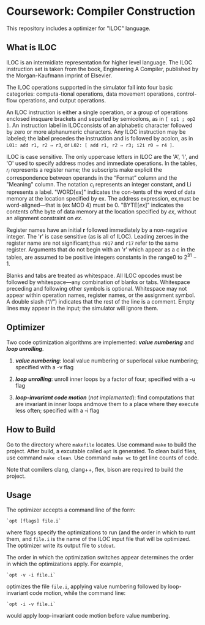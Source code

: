 # Coursework: Compiler Construction

This repository includes a optimizer for "ILOC" language.

## What is ILOC

ILOC is an intermidiate representation for higher level language. The ILOC instruction set is taken from the book, Engineering A Compiler, published by the Morgan-Kaufmann imprint of Elsevier.

The ILOC operations supported in the simulator fall into four basic categories: computa-tional operations, data movement operations, control-flow operations, and output operations.

An ILOC instruction is either a single operation, or a group of operations enclosed insquare brackets and separted by semicolons, as in `[ op1 ; op2 ]`. An instruction label in ILOCconsists of an alphabetic character followed by zero or more alphanumeric characters. Any ILOC instruction may be labeled; the label precedes the instruction and is followed by acolon, as in `L01: add r1, r2 ⇒ r3`, or `L02: [ add r1, r2 ⇒ r3; i2i r0 ⇒ r4 ]`.

ILOC is case sensitive. The only uppercase letters in ILOC are the 'A', 'I', and 'O' used to specify address modes and immediate operations. In the tables, $r_i$ represents a register name; the subscripts make explicit the correspondence between operands in the “Format” column and the "Meaning" column. The notation $c_i$ represents an integer constant, and Li represents a label. "WORD[*ex*]" indicates the con-tents of the word of data memory at the location specified by ex. The address expression, ex,must be word-aligned—that is (ex MOD 4) must be 0. "BYTE[*ex*]" indicates the contents ofthe byte of data memory at the location specified by *ex*, without an alignment constraint on *ex*.

Register names have an initial **r** followed immediately by a non-negative integer. The '**r**' is case sensitive (as is all of ILOC). Leading zeroes in the register name are not significant;thus `r017` and `r17` refer to the same register. Arguments that do not begin with an '**r**' which appear as a c in the tables, are assumed to be positive integers constants in the range0 to $2^{31}-1$.

Blanks and tabs are treated as whitespace. All ILOC opcodes must be followed by whitespace—any combination of blanks or tabs. Whitespace preceding and following other symbols is optional. Whitespace may not appear within operation names, register names, or the assignment symbol. A double slash (“//”) indicates that the rest of the line is a comment. Empty lines may appear in the input; the simulator will ignore them.

## Optimizer

Two code optimization algorithms are implemented: ***value numbering*** and ***loop unrolling***.

1. ***value numbering***: local value numbering or superlocal value numbering; specified with a -v flag

2. ***loop unrolling***: unroll inner loops by a factor of four; specified with a -u flag

3. ***loop-invariant code motion*** (*not implemented*): find computations that are invariant in inner loops andmove them to a place where they execute less often; specified with a -i flag

## How to Build

Go to the directory where `makefile` locates. Use command `make` to build the project. After build, a excutable called `opt` is generated. To clean build files, use command `make clean`. Use command `make wc` to get line counts of code.

Note that comilers clang, clang++, flex, bison are required to build the project.

## Usage

The optimizer accepts a command line of the form:

    `opt [flags] file.i`

where flags specify the optimizations to run (and the order in which to runt them, and `file.i` is the name of the ILOC input file that will be optimized. The optimizer write its output file to `stdout`.

The order in which the optimization switches appear determines the order in which the optimizations apply. For example,

    `opt -v -i file.i`
    
optimizes the file `file.i`, applying value numbering followed by loop-invariant code motion, while the command line:

    `opt -i -v file.i`

would apply loop-invariant code motion before value numbering.
